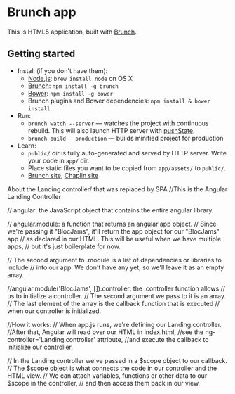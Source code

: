 # Brunch app

This is HTML5 application, built with [Brunch](http://brunch.io).

## Getting started
* Install (if you don't have them):
    * [Node.js](http://nodejs.org): `brew install node` on OS X
    * [Brunch](http://brunch.io): `npm install -g brunch`
    * [Bower](http://bower.io): `npm install -g bower`
    * Brunch plugins and Bower dependencies: `npm install & bower install`.
* Run:
    * `brunch watch --server` — watches the project with continuous rebuild. This will also launch HTTP server with [pushState](https://developer.mozilla.org/en-US/docs/Web/Guide/API/DOM/Manipulating_the_browser_history).
    * `brunch build --production` — builds minified project for production
* Learn:
    * `public/` dir is fully auto-generated and served by HTTP server.  Write your code in `app/` dir.
    * Place static files you want to be copied from `app/assets/` to `public/`.
    * [Brunch site](http://brunch.io), [Chaplin site](http://chaplinjs.org)


About the Landing controller/ that was replaced by SPA
//This is the Angular Landing Controller

// angular: the JavaScript object that contains the entire angular library.

// angular.module: a function that returns an angular app object. 
// Since we're passing it "BlocJams", it'll return the app object for our "BlocJams" app 
// as declared in our HTML. This will be useful when we have multiple apps, 
// but it's just boilerplate for now. 

// The second argument to .module is a list of dependencies or libraries to include
// into our app. We don't have any yet, so we'll leave it as an empty array.

//angular.module('BlocJams', []).controller: the .controller function allows 
// us to initialize a controller. 
// The second argument we pass to it is an array. 
// The last element of the array is the callback function that is executed 
// when our controller is initialized.


//How it works:
// When app.js runs, we're defining our Landing.controller. 
//After that, Angular will read over our HTML in index.html, 
//see the ng-controller='Landing.controller' attribute, 
//and execute the callback to initialize our controller.

// In the Landing controller we've passed in a $scope object to our callback. 
// The $scope object is what connects the code in our controller and the HTML view. 
// We can attach variables, functions or other data to our $scope in the controller, 
// and then access them back in our view.
